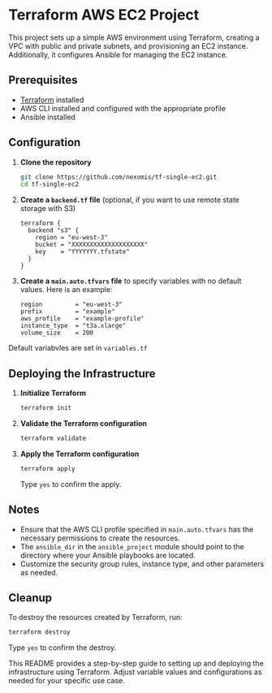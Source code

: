 # Terraform AWS EC2 Project

This project sets up a simple AWS environment using Terraform, creating a VPC with public and private subnets, and provisioning an EC2 instance. Additionally, it configures Ansible for managing the EC2 instance.

## Prerequisites

- [Terraform](https://www.terraform.io/downloads.html) installed
- AWS CLI installed and configured with the appropriate profile
- Ansible installed

## Configuration

1. **Clone the repository**

   ```sh
   git clone https://github.com/nexomis/tf-single-ec2.git
   cd tf-single-ec2
   ```

2. **Create a `backend.tf` file** (optional, if you want to use remote state storage with S3)

   ```hcl
   terraform {
     backend "s3" {
       region = "eu-west-3"
       bucket = "XXXXXXXXXXXXXXXXXXXX"
       key    = "YYYYYYY.tfstate"
     }
   }
   ```

3. **Create a `main.auto.tfvars` file** to specify variables with no default values. Here is an example:

   ```hcl
   region         = "eu-west-3"
   prefix         = "example"
   aws_profile    = "example-profile"
   instance_type  = "t3a.xlarge"
   volume_size    = 200
   ```

Default variabvles are set in `variables.tf`


## Deploying the Infrastructure

1. **Initialize Terraform**

   ```sh
   terraform init
   ```

2. **Validate the Terraform configuration**

   ```sh
   terraform validate
   ```

3. **Apply the Terraform configuration**

   ```sh
   terraform apply
   ```

   Type `yes` to confirm the apply.

## Notes

- Ensure that the AWS CLI profile specified in `main.auto.tfvars` has the necessary permissions to create the resources.
- The `ansible_dir` in the `ansible_project` module should point to the directory where your Ansible playbooks are located.
- Customize the security group rules, instance type, and other parameters as needed.

## Cleanup

To destroy the resources created by Terraform, run:

```sh
terraform destroy
```

Type `yes` to confirm the destroy.

This README provides a step-by-step guide to setting up and deploying the infrastructure using Terraform. Adjust variable values and configurations as needed for your specific use case.


